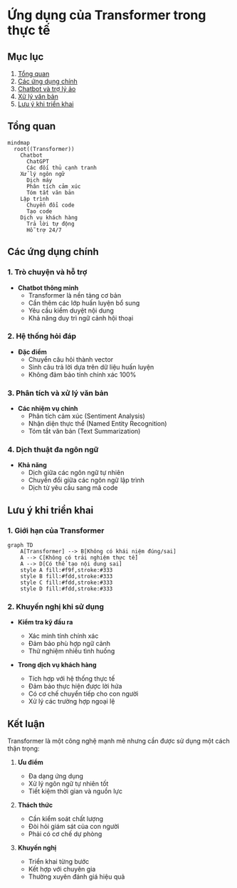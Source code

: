 # Ứng dụng của Transformer trong thực tế

## Mục lục
1. [Tổng quan](#tổng-quan)
2. [Các ứng dụng chính](#các-ứng-dụng-chính)
3. [Chatbot và trợ lý ảo](#chatbot-và-trợ-lý-ảo)
4. [Xử lý văn bản](#xử-lý-văn-bản)
5. [Lưu ý khi triển khai](#lưu-ý-khi-triển-khai)

## Tổng quan

```mermaid
mindmap
  root((Transformer))
    Chatbot
      ChatGPT
      Các đối thủ cạnh tranh
    Xử lý ngôn ngữ
      Dịch máy
      Phân tích cảm xúc
      Tóm tắt văn bản
    Lập trình
      Chuyển đổi code
      Tạo code
    Dịch vụ khách hàng
      Trả lời tự động
      Hỗ trợ 24/7
```

## Các ứng dụng chính

### 1. Trò chuyện và hỗ trợ
- **Chatbot thông minh**
  - Transformer là nền tảng cơ bản
  - Cần thêm các lớp huấn luyện bổ sung
  - Yêu cầu kiểm duyệt nội dung
  - Khả năng duy trì ngữ cảnh hội thoại

### 2. Hệ thống hỏi đáp
- **Đặc điểm**
  - Chuyển câu hỏi thành vector
  - Sinh câu trả lời dựa trên dữ liệu huấn luyện
  - Không đảm bảo tính chính xác 100%

### 3. Phân tích và xử lý văn bản
- **Các nhiệm vụ chính**
  - Phân tích cảm xúc (Sentiment Analysis)
  - Nhận diện thực thể (Named Entity Recognition)
  - Tóm tắt văn bản (Text Summarization)

### 4. Dịch thuật đa ngôn ngữ
- **Khả năng**
  - Dịch giữa các ngôn ngữ tự nhiên 
  - Chuyển đổi giữa các ngôn ngữ lập trình
  - Dịch từ yêu cầu sang mã code

## Lưu ý khi triển khai

### 1. Giới hạn của Transformer
```mermaid
graph TD
    A[Transformer] --> B[Không có khái niệm đúng/sai]
    A --> C[Không có trải nghiệm thực tế]
    A --> D[Có thể tạo nội dung sai]
    style A fill:#f9f,stroke:#333
    style B fill:#fdd,stroke:#333
    style C fill:#fdd,stroke:#333
    style D fill:#fdd,stroke:#333
```

### 2. Khuyến nghị khi sử dụng
- **Kiểm tra kỹ đầu ra**
  - Xác minh tính chính xác
  - Đảm bảo phù hợp ngữ cảnh
  - Thử nghiệm nhiều tình huống

- **Trong dịch vụ khách hàng**
  - Tích hợp với hệ thống thực tế
  - Đảm bảo thực hiện được lời hứa
  - Có cơ chế chuyển tiếp cho con người
  - Xử lý các trường hợp ngoại lệ

## Kết luận

Transformer là một công nghệ mạnh mẽ nhưng cần được sử dụng một cách thận trọng:

1. **Ưu điểm**
   - Đa dạng ứng dụng
   - Xử lý ngôn ngữ tự nhiên tốt
   - Tiết kiệm thời gian và nguồn lực

2. **Thách thức**
   - Cần kiểm soát chất lượng
   - Đòi hỏi giám sát của con người
   - Phải có cơ chế dự phòng

3. **Khuyến nghị**
   - Triển khai từng bước
   - Kết hợp với chuyên gia
   - Thường xuyên đánh giá hiệu quả